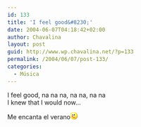 ```yaml
---
id: 133
title: 'I feel good&#8230;'
date: 2004-06-07T04:18:42+02:00
author: Chavalina
layout: post
guid: http://www.wp.chavalina.net/?p=133
permalink: /2004/06/07/post-133/
categories:
  - Música
---
```

I feel good, na na na, na na, na na  
I knew that I would now&#8230;

Me encanta el verano![](/imagenes/emoticonos/guino.gif)